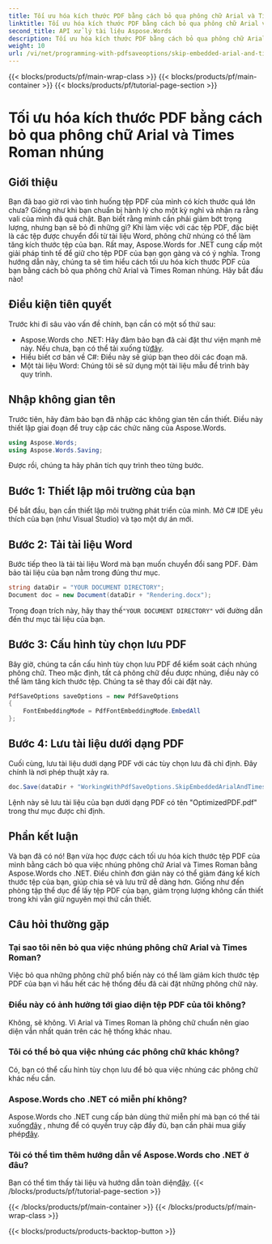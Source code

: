 ```yaml
---
title: Tối ưu hóa kích thước PDF bằng cách bỏ qua phông chữ Arial và Times Roman nhúng
linktitle: Tối ưu hóa kích thước PDF bằng cách bỏ qua phông chữ Arial và Times Roman nhúng
second_title: API xử lý tài liệu Aspose.Words
description: Tối ưu hóa kích thước PDF bằng cách bỏ qua phông chữ Arial và Times Roman được nhúng bằng Aspose.Words cho .NET. Thực hiện theo hướng dẫn từng bước này để sắp xếp hợp lý các tệp PDF của bạn.
weight: 10
url: /vi/net/programming-with-pdfsaveoptions/skip-embedded-arial-and-times-roman-fonts/
---
```


{{< blocks/products/pf/main-wrap-class >}}
{{< blocks/products/pf/main-container >}}
{{< blocks/products/pf/tutorial-page-section >}}

# Tối ưu hóa kích thước PDF bằng cách bỏ qua phông chữ Arial và Times Roman nhúng

## Giới thiệu

Bạn đã bao giờ rơi vào tình huống tệp PDF của mình có kích thước quá lớn chưa? Giống như khi bạn chuẩn bị hành lý cho một kỳ nghỉ và nhận ra rằng vali của mình đã quá chật. Bạn biết rằng mình cần phải giảm bớt trọng lượng, nhưng bạn sẽ bỏ đi những gì? Khi làm việc với các tệp PDF, đặc biệt là các tệp được chuyển đổi từ tài liệu Word, phông chữ nhúng có thể làm tăng kích thước tệp của bạn. Rất may, Aspose.Words for .NET cung cấp một giải pháp tinh tế để giữ cho tệp PDF của bạn gọn gàng và có ý nghĩa. Trong hướng dẫn này, chúng ta sẽ tìm hiểu cách tối ưu hóa kích thước PDF của bạn bằng cách bỏ qua phông chữ Arial và Times Roman nhúng. Hãy bắt đầu nào!

## Điều kiện tiên quyết

Trước khi đi sâu vào vấn đề chính, bạn cần có một số thứ sau:
-  Aspose.Words cho .NET: Hãy đảm bảo bạn đã cài đặt thư viện mạnh mẽ này. Nếu chưa, bạn có thể tải xuống từ[đây](https://releases.aspose.com/words/net/).
- Hiểu biết cơ bản về C#: Điều này sẽ giúp bạn theo dõi các đoạn mã.
- Một tài liệu Word: Chúng tôi sẽ sử dụng một tài liệu mẫu để trình bày quy trình. 

## Nhập không gian tên

Trước tiên, hãy đảm bảo bạn đã nhập các không gian tên cần thiết. Điều này thiết lập giai đoạn để truy cập các chức năng của Aspose.Words.

```csharp
using Aspose.Words;
using Aspose.Words.Saving;
```

Được rồi, chúng ta hãy phân tích quy trình theo từng bước.

## Bước 1: Thiết lập môi trường của bạn

Để bắt đầu, bạn cần thiết lập môi trường phát triển của mình. Mở C# IDE yêu thích của bạn (như Visual Studio) và tạo một dự án mới.

## Bước 2: Tải tài liệu Word

Bước tiếp theo là tải tài liệu Word mà bạn muốn chuyển đổi sang PDF. Đảm bảo tài liệu của bạn nằm trong đúng thư mục.

```csharp
string dataDir = "YOUR DOCUMENT DIRECTORY";
Document doc = new Document(dataDir + "Rendering.docx");
```

 Trong đoạn trích này, hãy thay thế`"YOUR DOCUMENT DIRECTORY"` với đường dẫn đến thư mục tài liệu của bạn.

## Bước 3: Cấu hình tùy chọn lưu PDF

Bây giờ, chúng ta cần cấu hình tùy chọn lưu PDF để kiểm soát cách nhúng phông chữ. Theo mặc định, tất cả phông chữ đều được nhúng, điều này có thể làm tăng kích thước tệp. Chúng ta sẽ thay đổi cài đặt này.

```csharp
PdfSaveOptions saveOptions = new PdfSaveOptions
{
    FontEmbeddingMode = PdfFontEmbeddingMode.EmbedAll
};
```

## Bước 4: Lưu tài liệu dưới dạng PDF

Cuối cùng, lưu tài liệu dưới dạng PDF với các tùy chọn lưu đã chỉ định. Đây chính là nơi phép thuật xảy ra.

```csharp
doc.Save(dataDir + "WorkingWithPdfSaveOptions.SkipEmbeddedArialAndTimesRomanFonts.pdf", saveOptions);
```

Lệnh này sẽ lưu tài liệu của bạn dưới dạng PDF có tên "OptimizedPDF.pdf" trong thư mục được chỉ định.

## Phần kết luận

Và bạn đã có nó! Bạn vừa học được cách tối ưu hóa kích thước tệp PDF của mình bằng cách bỏ qua việc nhúng phông chữ Arial và Times Roman bằng Aspose.Words cho .NET. Điều chỉnh đơn giản này có thể giảm đáng kể kích thước tệp của bạn, giúp chia sẻ và lưu trữ dễ dàng hơn. Giống như đến phòng tập thể dục để lấy tệp PDF của bạn, giảm trọng lượng không cần thiết trong khi vẫn giữ nguyên mọi thứ cần thiết.

## Câu hỏi thường gặp

### Tại sao tôi nên bỏ qua việc nhúng phông chữ Arial và Times Roman?
Việc bỏ qua những phông chữ phổ biến này có thể làm giảm kích thước tệp PDF của bạn vì hầu hết các hệ thống đều đã cài đặt những phông chữ này.

### Điều này có ảnh hưởng tới giao diện tệp PDF của tôi không?
Không, sẽ không. Vì Arial và Times Roman là phông chữ chuẩn nên giao diện vẫn nhất quán trên các hệ thống khác nhau.

### Tôi có thể bỏ qua việc nhúng các phông chữ khác không?
Có, bạn có thể cấu hình tùy chọn lưu để bỏ qua việc nhúng các phông chữ khác nếu cần.

### Aspose.Words cho .NET có miễn phí không?
 Aspose.Words cho .NET cung cấp bản dùng thử miễn phí mà bạn có thể tải xuống[đây](https://releases.aspose.com/) , nhưng để có quyền truy cập đầy đủ, bạn cần phải mua giấy phép[đây](https://purchase.aspose.com/buy).

### Tôi có thể tìm thêm hướng dẫn về Aspose.Words cho .NET ở đâu?
Bạn có thể tìm thấy tài liệu và hướng dẫn toàn diện[đây](https://reference.aspose.com/words/net/).
{{< /blocks/products/pf/tutorial-page-section >}}

{{< /blocks/products/pf/main-container >}}
{{< /blocks/products/pf/main-wrap-class >}}

{{< blocks/products/products-backtop-button >}}

